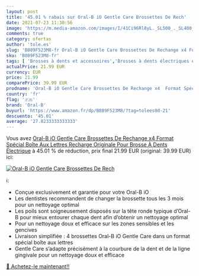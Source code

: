 ```yaml
---
layout: post
title: '45.01 % rabais sur Oral-B iO Gentle Care Brossettes De Rech'
date: 2021-07-23 11:30:56
image: 'https://m.media-amazon.com/images/I/41Ci96Rl8yL._SL500_._SL400_.jpg'
comments: true
category: ofertas
author: 'tole.es'
slug: 'B089F523M8-fr Oral-B iO Gentle Care Brossettes De Rechange x4 Format...'
sku: 'B089F523M8-fr'
tags: [ 'Brosses à dents et accessoires','Brosses à dents électriques et accessoires','Brossettes de rechange','Hygiène dentaire','Hygiène et Santé','oral-b', ]
actualPrice: 21.99 EUR
currency: EUR
price: 21.99
comparePrice: 39.99 EUR
prodname: 'Oral-B iO Gentle Care Brossettes De Rechange x4  Format Spécial Boîte Aux Lettres  Recharge Originale Pour Brosse À Dents Électrique'
country: 'fr'
flag: '🇫🇷'
brand: 'Oral-B'
buyurl: 'https://www.amazon.fr/dp/B089F523M8/?tag=tolees0d-21'
descuento: '45.01'
average: '27.8233333333333'
---
```


Vous avez [Oral-B iO Gentle Care Brossettes De Rechange x4  Format Spécial Boîte Aux Lettres  Recharge Originale Pour Brosse À Dents Électrique](https://www.amazon.fr/dp/B089F523M8/?tag=tolees0d-21)  à  45.01 % de réduction, prix final  21.99 EUR (original: 39.99 EUR) ici:

[![Oral-B iO Gentle Care Brossettes De Rech](https://m.media-amazon.com/images/I/41Ci96Rl8yL._SL500_._SL400_.jpg)](https://www.amazon.fr/dp/B089F523M8/?tag=tolees0d-21)

ℹ️:

- Conçue exclusivement et garantie pour votre Oral-B iO
- Les dentistes recommandent de changer la brossette tous les 3 mois pour un nettoyage optimal
- Les poils sont soigneusement disposés sur la tête ronde typique d’Oral-B pour mieux entourer chaque dent afin d’obtenir un nettoyage optimal
- Pour un nettoyage doux et efficace sur les zones sensibles et les gencives
- Livraison simplifiée : 4 brossettes Oral-B iO Gentle Care dans un format spécial boîte aux lettres
- Gentle Care s’adapte précisément à la courbure de la dent et de la ligne gingivale pour un nettoyage doux et efficace

[🛒 Achetez-le maintenant!!](https://www.amazon.fr/dp/B089F523M8/?tag=tolees0d-21)
